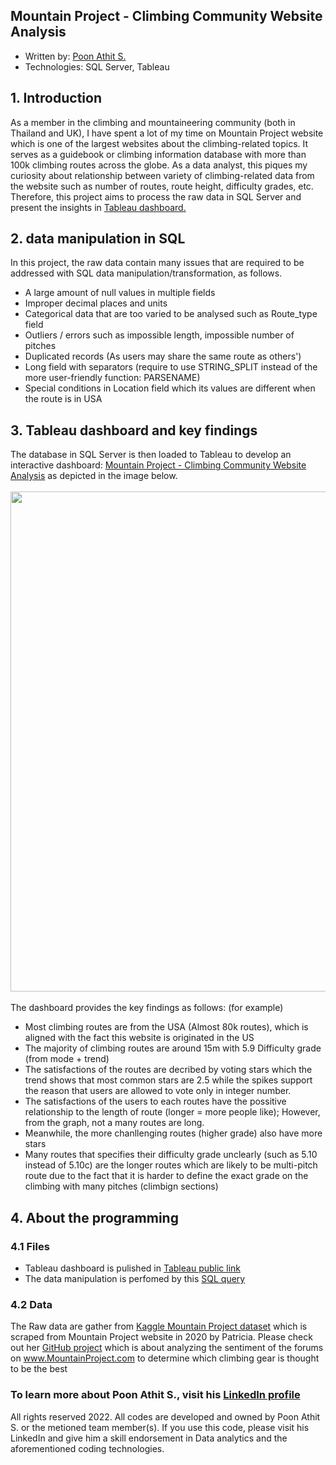 ## Mountain Project - Climbing Community Website Analysis
* Written by: [Poon Athit S. ](https://www.linkedin.com/in/athit-srimachand/)
* Technologies: SQL Server, Tableau
## 1. Introduction
As a member in the climbing and mountaineering community (both in Thailand and UK), I have spent a lot of my time on Mountain Project website which is one of the largest websites about the climbing-related topics. It serves as a guidebook or climbing information database with more than 100k climbing routes across the globe. As a data analyst, this piques my curiosity about relationship between variety of climbing-related data from the website such as number of routes, route height, difficulty grades, etc. Therefore, this project aims to process the raw data in SQL Server and present the insights in [Tableau dashboard.](https://public.tableau.com/shared/74XPCMHWD?:display_count=n&:origin=viz_share_link) <br />
## 2. data manipulation in SQL
In this project, the raw data contain many issues that are required to be addressed with SQL data manipulation/transformation, as follows.
* A large amount of null values in multiple fields
* Improper decimal places and units
* Categorical data that are too varied to be analysed such as Route_type field
* Outliers / errors such as impossible length, impossible number of pitches
* Duplicated records (As users may share the same route as others')
* Long field with separators (require to use STRING_SPLIT instead of the more user-friendly function: PARSENAME)
* Special conditions in Location field which its values are different when the route is in USA 
## 3. Tableau dashboard and key findings
The database in SQL Server is then loaded to Tableau to develop an interactive dashboard: [Mountain Project - Climbing Community Website Analysis](https://public.tableau.com/shared/74XPCMHWD?:display_count=n&:origin=viz_share_link) as depicted in the image below.
<br /> <br />
<img src="https://github.com/PoonAthitS/mountain-project-website-analysis/blob/main/Dashboard%20Mountain%20Project%20-%20Climbing%20Community%20Website%20Analysis.png?raw=true" width="800">
<br /> <br />
The dashboard provides the key findings as follows: (for example)
* Most climbing routes are from the USA (Almost 80k routes), which is aligned with the fact this website is originated in the US
* The majority of climbing routes are around 15m with 5.9 Difficulty grade (from mode + trend)
* The satisfactions of the routes are decribed by voting stars which the trend shows that most common stars are 2.5 while the spikes support the reason that users are allowed to vote only in integer number.
* The satisfactions of the users to each routes have the possitive relationship to the length of route (longer = more people like); However, from the graph, not a many routes are long.
* Meanwhile, the more chanllenging routes (higher grade) also have more stars
* Many routes that specifies their difficulty grade unclearly (such as 5.10 instead of 5.10c) are the longer routes which are likely to be multi-pitch route due to the fact that it is harder to define the exact grade on the climbing with many pitches (climbign sections)

## 4. About the programming

### 4.1 Files
* Tableau dashboard is pulished in [Tableau public link](https://public.tableau.com/shared/74XPCMHWD?:display_count=n&:origin=viz_share_link)
* The data manipulation is perfomed by this [SQL query](https://github.com/PoonAthitS/mountain-project-website-analysis/blob/main/sql_query_mountain_project.sql)
### 4.2 Data
The Raw data are gather from [Kaggle Mountain Project dataset](https://www.kaggle.com/pdegner/mountain-project-rotues-and-forums) which is scraped from Mountain Project website in 2020 by Patricia. Please check out her [GitHub project](https://github.com/pdegner/MP_Sentiment_Analysis) which is about analyzing the sentiment of the forums on www.MountainProject.com to determine which climbing gear is thought to be the best

### To learn more about Poon Athit S., visit his [LinkedIn profile](https://www.linkedin.com/in/athit-srimachand/)

All rights reserved 2022. All codes are developed and owned by Poon Athit S. or the metioned team member(s). If you use this code, please visit his LinkedIn and give him a skill endorsement in Data analytics and the aforementioned coding technologies.
